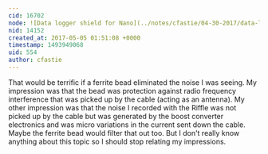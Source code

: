 ```yaml
---
cid: 16702
node: ![Data logger shield for Nano](../notes/cfastie/04-30-2017/data-logger-shield-for-nano)
nid: 14152
created_at: 2017-05-05 01:51:08 +0000
timestamp: 1493949068
uid: 554
author: cfastie
---
```


That would be terrific if a ferrite bead eliminated the noise I was seeing. My impression was that the bead was protection against radio frequency interference that was picked up by the cable (acting as an antenna). My other impression was that the noise I recorded with the Riffle was not picked up by the cable but was generated by the boost converter electronics and was micro variations in the current sent down the cable. Maybe the ferrite bead would filter that out too. But I don't really know anything about this topic so I should stop relating my impressions.